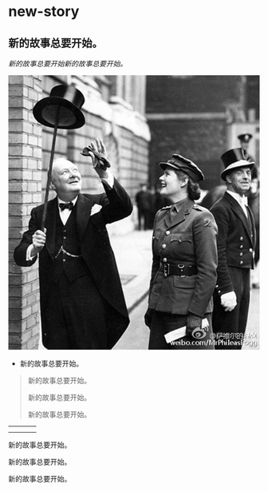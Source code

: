 # new-story

## **新的故事总要开始。**

_新的故事总要开始新的故事总要开始。_

![](/assets/005CAWjVgw1eu8p9zawzxj30hm0j8tb0.jpg)

* 新的故事总要开始。



> 新的故事总要开始。
>
> 新的故事总要开始。
>
> 新的故事总要开始。



|  |  |  |  |
| :--- | :--- | :--- | :--- |
|  |  |  |  |
|  |  |  |  |



新的故事总要开始。$$$$

新的故事总要开始。

新的故事总要开始。





